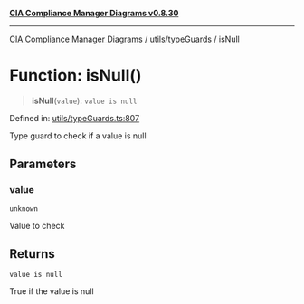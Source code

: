 [**CIA Compliance Manager Diagrams v0.8.30**](../../../README.md)

***

[CIA Compliance Manager Diagrams](../../../modules.md) / [utils/typeGuards](../README.md) / isNull

# Function: isNull()

> **isNull**(`value`): `value is null`

Defined in: [utils/typeGuards.ts:807](https://github.com/Hack23/cia-compliance-manager/blob/6afa716316469147e542039d136ec79ffdbd4ac9/src/utils/typeGuards.ts#L807)

Type guard to check if a value is null

## Parameters

### value

`unknown`

Value to check

## Returns

`value is null`

True if the value is null

